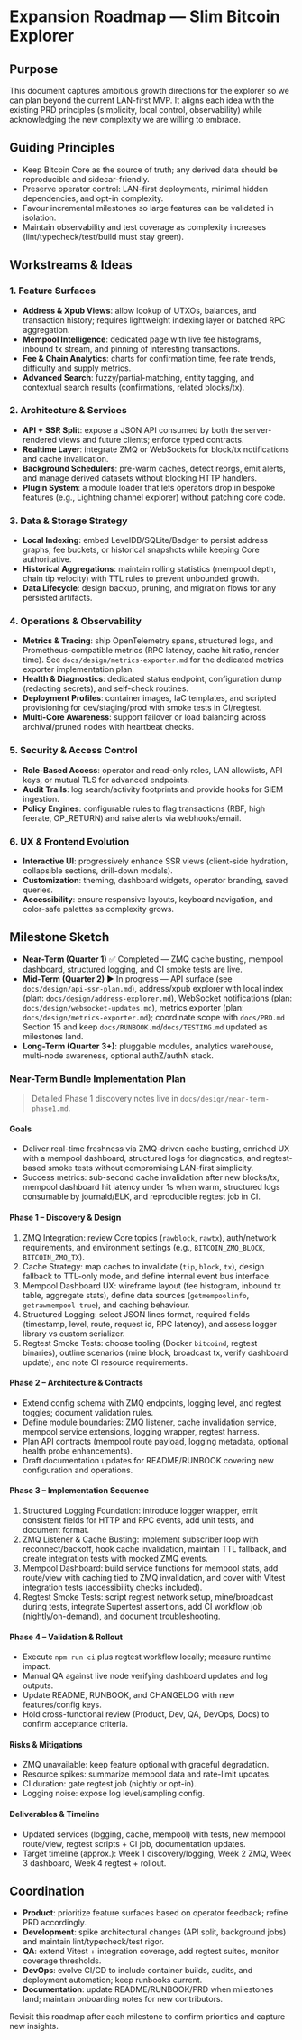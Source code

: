 # Expansion Roadmap — Slim Bitcoin Explorer

## Purpose
This document captures ambitious growth directions for the explorer so we can plan beyond the current LAN-first MVP. It aligns each idea with the existing PRD principles (simplicity, local control, observability) while acknowledging the new complexity we are willing to embrace.

## Guiding Principles
- Keep Bitcoin Core as the source of truth; any derived data should be reproducible and sidecar-friendly.
- Preserve operator control: LAN-first deployments, minimal hidden dependencies, and opt-in complexity.
- Favour incremental milestones so large features can be validated in isolation.
- Maintain observability and test coverage as complexity increases (lint/typecheck/test/build must stay green).

## Workstreams & Ideas

### 1. Feature Surfaces
- **Address & Xpub Views**: allow lookup of UTXOs, balances, and transaction history; requires lightweight indexing layer or batched RPC aggregation.
- **Mempool Intelligence**: dedicated page with live fee histograms, inbound tx stream, and pinning of interesting transactions.
- **Fee & Chain Analytics**: charts for confirmation time, fee rate trends, difficulty and supply metrics.
- **Advanced Search**: fuzzy/partial-matching, entity tagging, and contextual search results (confirmations, related blocks/tx).

### 2. Architecture & Services
- **API + SSR Split**: expose a JSON API consumed by both the server-rendered views and future clients; enforce typed contracts.
- **Realtime Layer**: integrate ZMQ or WebSockets for block/tx notifications and cache invalidation.
- **Background Schedulers**: pre-warm caches, detect reorgs, emit alerts, and manage derived datasets without blocking HTTP handlers.
- **Plugin System**: a module loader that lets operators drop in bespoke features (e.g., Lightning channel explorer) without patching core code.

### 3. Data & Storage Strategy
- **Local Indexing**: embed LevelDB/SQLite/Badger to persist address graphs, fee buckets, or historical snapshots while keeping Core authoritative.
- **Historical Aggregations**: maintain rolling statistics (mempool depth, chain tip velocity) with TTL rules to prevent unbounded growth.
- **Data Lifecycle**: design backup, pruning, and migration flows for any persisted artifacts.

### 4. Operations & Observability
- **Metrics & Tracing**: ship OpenTelemetry spans, structured logs, and Prometheus-compatible metrics (RPC latency, cache hit ratio, render time). See `docs/design/metrics-exporter.md` for the dedicated metrics exporter implementation plan.
- **Health & Diagnostics**: dedicated status endpoint, configuration dump (redacting secrets), and self-check routines.
- **Deployment Profiles**: container images, IaC templates, and scripted provisioning for dev/staging/prod with smoke tests in CI/regtest.
- **Multi-Core Awareness**: support failover or load balancing across archival/pruned nodes with heartbeat checks.

### 5. Security & Access Control
- **Role-Based Access**: operator and read-only roles, LAN allowlists, API keys, or mutual TLS for advanced endpoints.
- **Audit Trails**: log search/activity footprints and provide hooks for SIEM ingestion.
- **Policy Engines**: configurable rules to flag transactions (RBF, high feerate, OP_RETURN) and raise alerts via webhooks/email.

### 6. UX & Frontend Evolution
- **Interactive UI**: progressively enhance SSR views (client-side hydration, collapsible sections, drill-down modals).
- **Customization**: theming, dashboard widgets, operator branding, saved queries.
- **Accessibility**: ensure responsive layouts, keyboard navigation, and color-safe palettes as complexity grows.

## Milestone Sketch
- **Near-Term (Quarter 1)** ✅ Completed — ZMQ cache busting, mempool dashboard, structured logging, and CI smoke tests are live.
- **Mid-Term (Quarter 2)** ▶ In progress — API surface (see `docs/design/api-ssr-plan.md`), address/xpub explorer with local index (plan: `docs/design/address-explorer.md`), WebSocket notifications (plan: `docs/design/websocket-updates.md`), metrics exporter (plan: `docs/design/metrics-exporter.md`); coordinate scope with `docs/PRD.md` Section 15 and keep `docs/RUNBOOK.md`/`docs/TESTING.md` updated as milestones land.
- **Long-Term (Quarter 3+)**: pluggable modules, analytics warehouse, multi-node awareness, optional authZ/authN stack.

### Near-Term Bundle Implementation Plan
> Detailed Phase 1 discovery notes live in `docs/design/near-term-phase1.md`.

#### Goals
- Deliver real-time freshness via ZMQ-driven cache busting, enriched UX with a mempool dashboard, structured logs for diagnostics, and regtest-based smoke tests without compromising LAN-first simplicity.
- Success metrics: sub-second cache invalidation after new blocks/tx, mempool dashboard hit latency under 1s when warm, structured logs consumable by journald/ELK, and reproducible regtest job in CI.

#### Phase 1 – Discovery & Design
1. ZMQ Integration: review Core topics (`rawblock`, `rawtx`), auth/network requirements, and environment settings (e.g., `BITCOIN_ZMQ_BLOCK`, `BITCOIN_ZMQ_TX`).
2. Cache Strategy: map caches to invalidate (`tip`, `block`, `tx`), design fallback to TTL-only mode, and define internal event bus interface.
3. Mempool Dashboard UX: wireframe layout (fee histogram, inbound tx table, aggregate stats), define data sources (`getmempoolinfo`, `getrawmempool true`), and caching behaviour.
4. Structured Logging: select JSON lines format, required fields (timestamp, level, route, request id, RPC latency), and assess logger library vs custom serializer.
5. Regtest Smoke Tests: choose tooling (Docker `bitcoind`, regtest binaries), outline scenarios (mine block, broadcast tx, verify dashboard update), and note CI resource requirements.

#### Phase 2 – Architecture & Contracts
- Extend config schema with ZMQ endpoints, logging level, and regtest toggles; document validation rules.
- Define module boundaries: ZMQ listener, cache invalidation service, mempool service extensions, logging wrapper, regtest harness.
- Plan API contracts (mempool route payload, logging metadata, optional health probe enhancements).
- Draft documentation updates for README/RUNBOOK covering new configuration and operations.

#### Phase 3 – Implementation Sequence
1. Structured Logging Foundation: introduce logger wrapper, emit consistent fields for HTTP and RPC events, add unit tests, and document format.
2. ZMQ Listener & Cache Busting: implement subscriber loop with reconnect/backoff, hook cache invalidation, maintain TTL fallback, and create integration tests with mocked ZMQ events.
3. Mempool Dashboard: build service functions for mempool stats, add route/view with caching tied to ZMQ invalidation, and cover with Vitest integration tests (accessibility checks included).
4. Regtest Smoke Tests: script regtest network setup, mine/broadcast during tests, integrate Supertest assertions, add CI workflow job (nightly/on-demand), and document troubleshooting.

#### Phase 4 – Validation & Rollout
- Execute `npm run ci` plus regtest workflow locally; measure runtime impact.
- Manual QA against live node verifying dashboard updates and log outputs.
- Update README, RUNBOOK, and CHANGELOG with new features/config keys.
- Hold cross-functional review (Product, Dev, QA, DevOps, Docs) to confirm acceptance criteria.

#### Risks & Mitigations
- ZMQ unavailable: keep feature optional with graceful degradation.
- Resource spikes: summarize mempool data and rate-limit updates.
- CI duration: gate regtest job (nightly or opt-in).
- Logging noise: expose log level/sampling config.

#### Deliverables & Timeline
- Updated services (logging, cache, mempool) with tests, new mempool route/view, regtest scripts + CI job, documentation updates.
- Target timeline (approx.): Week 1 discovery/logging, Week 2 ZMQ, Week 3 dashboard, Week 4 regtest + rollout.

## Coordination
- **Product**: prioritize feature surfaces based on operator feedback; refine PRD accordingly.
- **Development**: spike architectural changes (API split, background jobs) and maintain lint/typecheck/test rigor.
- **QA**: extend Vitest + integration coverage, add regtest suites, monitor coverage thresholds.
- **DevOps**: evolve CI/CD to include container builds, audits, and deployment automation; keep runbooks current.
- **Documentation**: update README/RUNBOOK/PRD when milestones land; maintain onboarding notes for new contributors.

Revisit this roadmap after each milestone to confirm priorities and capture new insights.
